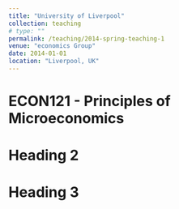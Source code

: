 ```yaml
---
title: "University of Liverpool"
collection: teaching
# type: ""
permalink: /teaching/2014-spring-teaching-1
venue: "economics Group"
date: 2014-01-01
location: "Liverpool, UK"
---
```


ECON121 - Principles of Microeconomics
======

Heading 2
======

Heading 3
======
